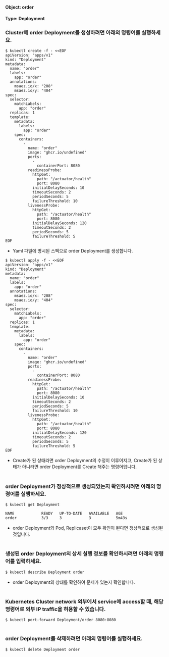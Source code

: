 
#### Object: order
#### Type: Deployment

### Cluster에 order Deployment를 생성하려면 아래의 명령어를 실행하세요.

```
$ kubectl create -f - <<EOF 
apiVersion: "apps/v1"
kind: "Deployment"
metadata: 
  name: "order"
  labels: 
    app: "order"
  annotations: 
    msaez.io/x: "208"
    msaez.io/y: "404"
spec: 
  selector: 
    matchLabels: 
      app: "order"
  replicas: 1
  template: 
    metadata: 
      labels: 
        app: "order"
    spec: 
      containers: 
        - 
          name: "order"
          image: "ghcr.io/undefined"
          ports: 
            - 
              containerPort: 8080
          readinessProbe: 
            httpGet: 
              path: "/actuator/health"
              port: 8080
            initialDelaySeconds: 10
            timeoutSeconds: 2
            periodSeconds: 5
            failureThreshold: 10
          livenessProbe: 
            httpGet: 
              path: "/actuator/health"
              port: 8080
            initialDelaySeconds: 120
            timeoutSeconds: 2
            periodSeconds: 5
            failureThreshold: 5
EOF
```
- Yaml 파일에 명시된 스펙으로 order Deployment를 생성합니다.

```
$ kubectl apply -f - <<EOF 
apiVersion: "apps/v1"
kind: "Deployment"
metadata: 
  name: "order"
  labels: 
    app: "order"
  annotations: 
    msaez.io/x: "208"
    msaez.io/y: "404"
spec: 
  selector: 
    matchLabels: 
      app: "order"
  replicas: 1
  template: 
    metadata: 
      labels: 
        app: "order"
    spec: 
      containers: 
        - 
          name: "order"
          image: "ghcr.io/undefined"
          ports: 
            - 
              containerPort: 8080
          readinessProbe: 
            httpGet: 
              path: "/actuator/health"
              port: 8080
            initialDelaySeconds: 10
            timeoutSeconds: 2
            periodSeconds: 5
            failureThreshold: 10
          livenessProbe: 
            httpGet: 
              path: "/actuator/health"
              port: 8080
            initialDelaySeconds: 120
            timeoutSeconds: 2
            periodSeconds: 5
            failureThreshold: 5
EOF
```
- Create가 된 상태라면 order Deployment의 수정이 이루어지고, Create가 된 상태가 아니라면 order Deployment를 Create 해주는 명령어입니다.  
#

### order Deployment가 정상적으로 생성되었는지 확인하시려면 아래의 명령어를 실행하세요.

```
$ kubectl get Deployment

NAME            READY   UP-TO-DATE   AVAILABLE   AGE
order           3/3     3            3           5m43s

```
- order Deployment와 Pod, Replicaset이 모두 확인이 된다면 정상적으로 생성된 것입니다.
#

### 생성된 order Deployment의 상세 실행 정보를 확인하시려면 아래의 명령어를 입력하세요.

```
$ kubectl describe Deployment order
```
- order Deployment의 상태를 확인하여 문제가 있는지 확인합니다. 
#

### Kubernetes Cluster network 외부에서 service에 access할 때, 해당 명령어로 외부 IP traffic을 허용할 수 있습니다.

```
$ kubectl port-forward Deployment/order 8080:8080
```
#

### order Deployment를 삭제하려면 아래의 명령어를 실행하세요.

```
$ kubectl delete Deployment order
```
#

